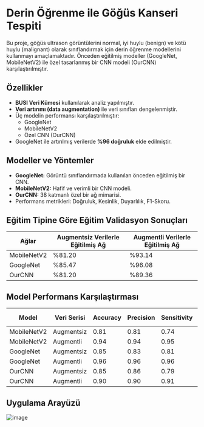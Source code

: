 # Derin Öğrenme ile Göğüs Kanseri Tespiti

Bu proje, göğüs ultrason görüntülerini normal, iyi huylu (benign) ve kötü huylu (malignant) olarak sınıflandırmak için derin öğrenme modellerini kullanmayı amaçlamaktadır. Önceden eğitilmiş modeller (GoogleNet, MobileNetV2) ile özel tasarlanmış bir CNN modeli (OurCNN) karşılaştırılmıştır.

## Özellikler
- **BUSI Veri Kümesi** kullanılarak analiz yapılmıştır.
- **Veri artırımı (data augmentation)** ile veri sınıfları dengelenmiştir.
- Üç modelin performansı karşılaştırılmıştır:
  - GoogleNet
  - MobileNetV2
  - Özel CNN (OurCNN)
- GoogleNet ile artırılmış verilerde **%96 doğruluk** elde edilmiştir.

## Modeller ve Yöntemler
- **GoogleNet:** Görüntü sınıflandırmada kullanılan önceden eğitilmiş bir CNN.
- **MobileNetV2:** Hafif ve verimli bir CNN modeli.
- **OurCNN:** 38 katmanlı özel bir ağ mimarisi.
- Performans metrikleri: Doğruluk, Kesinlik, Duyarlılık, F1-Skoru.

## Eğitim Tipine Göre Eğitim Validasyon Sonuçları

| Ağlar         | Augmentsiz Verilerle Eğitilmiş Ağ | Augmentli Verilerle Eğitilmiş Ağ |
|---------------|----------------------------------|----------------------------------|
| MobileNetV2   | %81.20                           | %93.14                           |
| GoogleNet     | %85.47                           | %96.08                           |
| OurCNN        | %81.20                           | %89.36                           |

## Model Performans Karşılaştırması

| Model         | Veri Serisi   | Accuracy | Precision | Sensitivity | F1-Score |
|---------------|---------------|----------|-----------|-------------|----------|
| MobileNetV2   | Augmentsiz    | 0.81     | 0.81      | 0.74        | 0.76     |
| MobileNetV2   | Augmentli     | 0.94     | 0.94      | 0.95        | 0.94     |
| GoogleNet     | Augmentsiz    | 0.85     | 0.83      | 0.81        | 0.81     |
| GoogleNet     | Augmentli     | 0.96     | 0.96      | 0.96        | 0.96     |
| OurCNN        | Augmentsiz    | 0.85     | 0.86      | 0.79        | 0.82     |
| OurCNN        | Augmentli     | 0.90     | 0.90      | 0.91        | 0.90     |

## Uygulama Arayüzü

![image](https://github.com/user-attachments/assets/4c1e940d-c700-49c4-aab9-dcdc3a4379ce)


